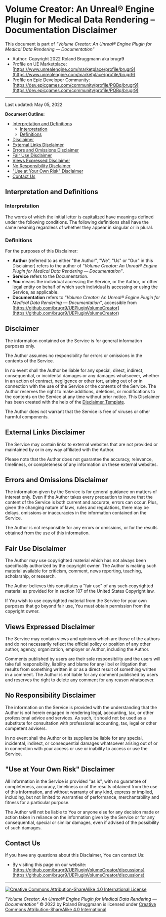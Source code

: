 # Volume Creator: An Unreal&reg; Engine Plugin for Medical Data Rendering &ndash; Documentation Disclaimer

This document is part of *"Volume Creator: An Unreal&reg; Engine Plugin for Medical Data Rendering &mdash; Documentation"*

* Author: Copyright 2022 Roland Bruggmann aka brugr9
* Profile on UE Marketplace: [https://www.unrealengine.com/marketplace/profile/brugr9](https://www.unrealengine.com/marketplace/profile/brugr9)
* Profile on Epic Developer Community: [https://dev.epicgames.com/community/profile/PQBq/brugr9](https://dev.epicgames.com/community/profile/PQBq/brugr9)

---

Last updated: May 05, 2022

**Document Outline:**

<!-- Start Document Outline -->

* [Interpretation and Definitions](#interpretation-and-definitions)
  * [Interpretation](#interpretation)
  * [Definitions](#definitions)
* [Disclaimer](#disclaimer)
* [External Links Disclaimer](#external-links-disclaimer)
* [Errors and Omissions Disclaimer](#errors-and-omissions-disclaimer)
* [Fair Use Disclaimer](#fair-use-disclaimer)
* [Views Expressed Disclaimer](#views-expressed-disclaimer)
* [No Responsibility Disclaimer](#no-responsibility-disclaimer)
* [&quot;Use at Your Own Risk&quot; Disclaimer](#use-at-your-own-risk-disclaimer)
* [Contact Us](#contact-us)

<!-- End Document Outline -->

## Interpretation and Definitions

### Interpretation

The words of which the initial letter is capitalized have meanings defined under the following conditions.
The following definitions shall have the same meaning regardless of whether they appear in singular or in plural.

### Definitions

For the purposes of this Disclaimer:

* __Author__ (referred to as either "the Author", "We", "Us" or "Our" in this Disclaimer) refers to the author of *"Volume Creator: An Unreal&reg; Engine Plugin for Medical Data Rendering &mdash; Documentation"*.
* __Service__ refers to the Documentation.
* __You__ means the individual accessing the Service, or the Author, or other legal entity on behalf of which such individual is accessing or using the Service, as applicable.
* __Documentation__ refers to *"Volume Creator: An Unreal&reg; Engine Plugin for Medical Data Rendering &mdash; Documentation"*, accessible from [https://github.com/brugr9/UEPluginVolumeCreator](https://github.com/brugr9/UEPluginVolumeCreator)

## Disclaimer

The information contained on the Service is for general information purposes only.

The Author assumes no responsibility for errors or omissions in the contents of the Service.

In no event shall the Author be liable for any special, direct, indirect, consequential, or incidental damages or any damages whatsoever, whether in an action of contract, negligence or other tort, arising out of or in connection with the use of the Service or the contents of the Service. The Author reserves the right to make additions, deletions, or modifications to the contents on the Service at any time without prior notice. This Disclaimer has been created with the help of the [Disclaimer Template](https://www.termsfeed.com/blog/sample-disclaimer-template/).

The Author does not warrant that the Service is free of viruses or other harmful components.

## External Links Disclaimer

The Service may contain links to external websites that are not provided or maintained by or in any way affiliated with the Author.

Please note that the Author does not guarantee the accuracy, relevance, timeliness, or completeness of any information on these external websites.

## Errors and Omissions Disclaimer

The information given by the Service is for general guidance on matters of interest only. Even if the Author takes every precaution to insure that the content of the Service is both current and accurate, errors can occur. Plus, given the changing nature of laws, rules and regulations, there may be delays, omissions or inaccuracies in the information contained on the Service.

The Author is not responsible for any errors or omissions, or for the results obtained from the use of this information.

## Fair Use Disclaimer

The Author may use copyrighted material which has not always been specifically authorized by the copyright owner. The Author is making such material available for criticism, comment, news reporting, teaching, scholarship, or research.

The Author believes this constitutes a "fair use" of any such copyrighted material as provided for in section 107 of the United States Copyright law.

If You wish to use copyrighted material from the Service for your own purposes that go beyond fair use, You must obtain permission from the copyright owner.

## Views Expressed Disclaimer

The Service may contain views and opinions which are those of the authors and do not necessarily reflect the official policy or position of any other author, agency, organization, employer or Author, including the Author.

Comments published by users are their sole responsibility and the users will take full responsibility, liability and blame for any libel or litigation that results from something written in or as a direct result of something written in a comment. The Author is not liable for any comment published by users and reserves the right to delete any comment for any reason whatsoever.

## No Responsibility Disclaimer

The information on the Service is provided with the understanding that the Author is not herein engaged in rendering legal, accounting, tax, or other professional advice and services. As such, it should not be used as a substitute for consultation with professional accounting, tax, legal or other competent advisers.

In no event shall the Author or its suppliers be liable for any special, incidental, indirect, or consequential damages whatsoever arising out of or in connection with your access or use or inability to access or use the Service.

## "Use at Your Own Risk" Disclaimer

All information in the Service is provided "as is", with no guarantee of completeness, accuracy, timeliness or of the results obtained from the use of this information, and without warranty of any kind, express or implied, including, but not limited to warranties of performance, merchantability and fitness for a particular purpose.

The Author will not be liable to You or anyone else for any decision made or action taken in reliance on the information given by the Service or for any consequential, special or similar damages, even if advised of the possibility of such damages.

## Contact Us

If you have any questions about this Disclaimer, You can contact Us:

* By visiting this page on our website: [https://github.com/brugr9/UEPluginVolumeCreator/discussions](https://github.com/brugr9/UEPluginVolumeCreator/discussions)

---
<!-- Footer -->

[![Creative Commons Attribution-ShareAlike 4.0 International License](https://i.creativecommons.org/l/by-sa/4.0/88x31.png)](https://creativecommons.org/licenses/by-sa/4.0/)

*"Volume Creator: An Unreal&reg; Engine Plugin for Medical Data Rendering &mdash; Documentation"* &copy; 2022 by Roland Bruggmann is licensed under [Creative Commons Attribution-ShareAlike 4.0 International](http://creativecommons.org/licenses/by-sa/4.0/)
